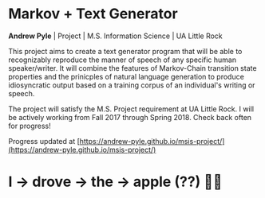 # Markov + Text Generator
**Andrew Pyle** | Project | M.S. Information Science | UA Little Rock

This project aims to create a text generator program that will be able to recognizably reproduce the manner of speech of any specific human speaker/writer. It will combine the features of Markov-Chain transition state properties and the prinicples of natural language generation to produce idiosyncratic output based on a training corpus of an individual's writing or speech.

The project will satisfy the M.S. Project requirement at UA Little Rock. I will be actively working from Fall 2017 through Spring 2018. Check back often for progress!

Progress updated at [https://andrew-pyle.github.io/msis-project/](https://andrew-pyle.github.io/msis-project/)


# I → drove → the → apple (??) 🍎🍎
